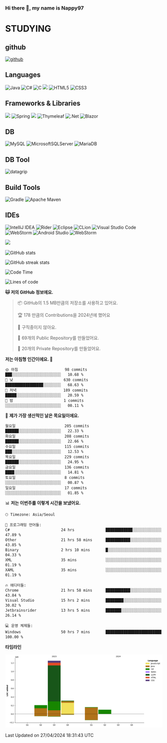 ### Hi there 👋, my name is Nappy97

# STUDYING
## github
[<img src='https://cdn.jsdelivr.net/npm/simple-icons@3.0.1/icons/github.svg' alt='github' height='40'>](https://github.com/Nappy97)  

## Languages
![Java](https://img.shields.io/badge/java-%23ED8B00.svg?style=for-the-badge&logo=openjdk&logoColor=white) ![C#](https://img.shields.io/badge/c%23-%23239120.svg?style=for-the-badge&logo=c-sharp&logoColor=white) ![C](https://img.shields.io/badge/c-%2300599C.svg?style=for-the-badge&logo=c&logoColor=white) <img src="https://img.shields.io/badge/javascript-F7DF1E?style=for-the-badge&logo=javascript&logoColor=black"> ![HTML5](https://img.shields.io/badge/html5-%23E34F26.svg?style=for-the-badge&logo=html5&logoColor=white) ![CSS3](https://img.shields.io/badge/css3-%231572B6.svg?style=for-the-badge&logo=css3&logoColor=white)

## Frameworks & Libraries
<img src="https://img.shields.io/badge/bootstrap-7952B3?style=for-the-badge&logo=bootstrap&logoColor=white"> ![Spring](https://img.shields.io/badge/spring-%236DB33F.svg?style=for-the-badge&logo=spring&logoColor=white) <img src="https://img.shields.io/badge/jQuery-0769AD?style=for-the-badge&logo=jquery&logoColor=white"> ![Thymeleaf](https://img.shields.io/badge/Thymeleaf-%23005C0F.svg?style=for-the-badge&logo=Thymeleaf&logoColor=white) ![.Net](https://img.shields.io/badge/.NET-5C2D91?style=for-the-badge&logo=.net&logoColor=white) ![Blazor](https://img.shields.io/badge/blazor-%235C2D91.svg?style=for-the-badge&logo=blazor&logoColor=white)

## DB
![MySQL](https://img.shields.io/badge/mysql-%2300f.svg?style=for-the-badge&logo=mysql&logoColor=white) ![MicrosoftSQLServer](https://img.shields.io/badge/Microsoft%20SQL%20Server-CC2927?style=for-the-badge&logo=microsoft%20sql%20server&logoColor=white) ![MariaDB](https://img.shields.io/badge/MariaDB-003545?style=for-the-badge&logo=mariadb&logoColor=white)

## DB Tool
![datagrip](https://img.shields.io/badge/datagrip-9681EB?style=flat&logo=datagrip)

## Build Tools
![Gradle](https://img.shields.io/badge/Gradle-02303A.svg?style=for-the-badge&logo=Gradle&logoColor=white) ![Apache Maven](https://img.shields.io/badge/Apache%20Maven-C71A36?style=for-the-badge&logo=Apache%20Maven&logoColor=white)

## IDEs
![IntelliJ IDEA](https://img.shields.io/badge/IntelliJIDEA-000000.svg?style=for-the-badge&logo=intellij-idea&logoColor=white) ![Rider](https://img.shields.io/badge/Rider-000000.svg?style=for-the-badge&logo=Rider&logoColor=white&color=black&labelColor=crimson) ![Eclipse](https://img.shields.io/badge/Eclipse-FE7A16.svg?style=for-the-badge&logo=Eclipse&logoColor=white) ![CLion](https://img.shields.io/badge/CLion-black?style=for-the-badge&logo=clion&logoColor=white) ![Visual Studio Code](https://img.shields.io/badge/Visual%20Studio%20Code-0078d7.svg?style=for-the-badge&logo=visual-studio-code&logoColor=white) ![WebStorm](https://img.shields.io/badge/webstorm-143?style=for-the-badge&logo=webstorm&logoColor=white&color=black) ![Android Studio](https://img.shields.io/badge/Android%20Studio-3DDC84.svg?style=for-the-badge&logo=android-studio&logoColor=white) ![WebStorm](https://img.shields.io/badge/webstorm-143?style=for-the-badge&logo=webstorm&logoColor=white&color=black)

<div>
  <img  src="https://github-readme-stats.vercel.app/api/top-langs/?username=Nappy97&langs_count=8&exclude_repo=Example-deep-learning-from-scratch&layout=compact&line_height=24&hide_border=true&title_color=d88e82&card_width=280">
<div>
  
![GitHub stats](https://github-readme-stats.vercel.app/api?username=Nappy97&show_icons=true)  

![GitHub streak stats](https://github-readme-streak-stats.herokuapp.com/?user=Nappy97)  

<!--START_SECTION:waka-->
![Code Time](http://img.shields.io/badge/Code%20Time-1%2C905%20hrs%2040%20mins-blue)

![Lines of code](https://img.shields.io/badge/%EC%A0%80%EB%8A%94%20%EC%97%AC%ED%83%9C%EA%B9%8C%EC%A7%80%20-2.0%20million%20%EC%A4%84%EC%9D%98%20%EC%BD%94%EB%93%9C%EB%A5%BC%20%EC%9E%91%EC%84%B1%ED%96%88%EC%96%B4%EC%9A%94.-blue)

**🐱 저의 GitHub 정보에요.** 

> 📦 GitHub의 1.5 MB만큼의 저장소를 사용하고 있어요. 
 > 
> 🏆 178 만큼의 Contributions을 2024년에 했어요
 > 
> 🚫 구직중이지 않아요.
 > 
> 📜 69개의 Public Repository를 만들었어요. 
 > 
> 🔑 20개의 Private Repository를 만들었어요. 
 > 
**저는 아침형 인간이에요. 🐤** 

```text
🌞 아침                     98 commits          ███░░░░░░░░░░░░░░░░░░░░░░   10.68 % 
🌆 낮　                     630 commits         █████████████████░░░░░░░░   68.63 % 
🌃 저녁                     189 commits         █████░░░░░░░░░░░░░░░░░░░░   20.59 % 
🌙 밤　                     1 commits           ░░░░░░░░░░░░░░░░░░░░░░░░░   00.11 % 
```
📅 **제가 가장 생산적인 날은 목요일이에요.** 

```text
월요일                      205 commits         ██████░░░░░░░░░░░░░░░░░░░   22.33 % 
화요일                      208 commits         ██████░░░░░░░░░░░░░░░░░░░   22.66 % 
수요일                      115 commits         ███░░░░░░░░░░░░░░░░░░░░░░   12.53 % 
목요일                      229 commits         ██████░░░░░░░░░░░░░░░░░░░   24.95 % 
금요일                      136 commits         ████░░░░░░░░░░░░░░░░░░░░░   14.81 % 
토요일                      8 commits           ░░░░░░░░░░░░░░░░░░░░░░░░░   00.87 % 
일요일                      17 commits          ░░░░░░░░░░░░░░░░░░░░░░░░░   01.85 % 
```


📊 **저는 이번주를 이렇게 시간을 보냈어요.** 

```text
🕑︎ Timezone: Asia/Seoul

💬 프로그래밍 언어들: 
C#                       24 hrs              ████████████░░░░░░░░░░░░░   47.89 % 
Other                    21 hrs 58 mins      ███████████░░░░░░░░░░░░░░   43.85 % 
Binary                   2 hrs 10 mins       █░░░░░░░░░░░░░░░░░░░░░░░░   04.33 % 
XML                      35 mins             ░░░░░░░░░░░░░░░░░░░░░░░░░   01.19 % 
XAML                     35 mins             ░░░░░░░░░░░░░░░░░░░░░░░░░   01.19 % 

🔥 에디터들: 
Chrome                   21 hrs 58 mins      ███████████░░░░░░░░░░░░░░   43.84 % 
Visual Studio            15 hrs 2 mins       ████████░░░░░░░░░░░░░░░░░   30.02 % 
Jetbrainsrider           13 hrs 5 mins       ███████░░░░░░░░░░░░░░░░░░   26.14 % 

💻 운영 체제들: 
Windows                  50 hrs 7 mins       █████████████████████████   100.00 % 
```

**타임라인**

![Lines of Code chart](https://raw.githubusercontent.com/Nappy97/Nappy97/main/assets/bar_graph.png)


 Last Updated on 27/04/2024 18:31:43 UTC
<!--END_SECTION:waka-->
